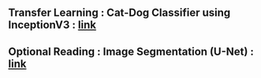 ## Transfer Learning : Cat-Dog Classifier using InceptionV3 : **[link](https://github.com/shoryasethia/Cats-Dog-InceptionV3)**

## Optional Reading : Image Segmentation (U-Net) : [link](https://www.jeremyjordan.me/semantic-segmentation/)
